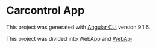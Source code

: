 # Carcontrol App

This project was generated with [Angular CLI](https://github.com/angular/angular-cli) version 9.1.6.

This project was divided into WebApp and [WebApi](https://github.com/tchainaf/carcontrol-api/)
